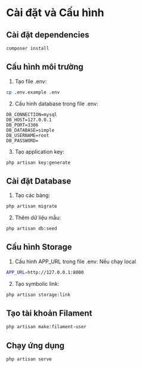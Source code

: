 # Cài đặt và Cấu hình

## Cài đặt dependencies
```bash
composer install
```

## Cấu hình môi trường
1. Tạo file .env:
```bash
cp .env.example .env
```

2. Cấu hình database trong file .env:
```
DB_CONNECTION=mysql
DB_HOST=127.0.0.1
DB_PORT=3306
DB_DATABASE=simple
DB_USERNAME=root
DB_PASSWORD=
```

3. Tạo application key:
```bash
php artisan key:generate
```

## Cài đặt Database
1. Tạo các bảng:
```bash
php artisan migrate
```

2. Thêm dữ liệu mẫu:
```bash
php artisan db:seed
```

## Cấu hình Storage
1. Cấu hình APP_URL trong file .env:
Nếu chạy local
```bash
APP_URL=http://127.0.0.1:8000
```

2. Tạo symbolic link:
```bash
php artisan storage:link
```

## Tạo tài khoản Filament
```bash
php artisan make:filament-user
```

## Chạy ứng dụng
```bash
php artisan serve
``` 

